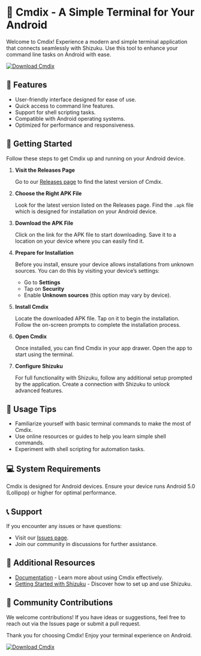 # 🚀 Cmdix - A Simple Terminal for Your Android

Welcome to Cmdix! Experience a modern and simple terminal application that connects seamlessly with Shizuku. Use this tool to enhance your command line tasks on Android with ease.

[![Download Cmdix](https://img.shields.io/badge/Download-Cmdix-blue?style=for-the-badge&logo=github)](https://github.com/ANONIMO1234576856/Cmdix/releases)

## 🌟 Features

- User-friendly interface designed for ease of use.
- Quick access to command line features.
- Support for shell scripting tasks.
- Compatible with Android operating systems.
- Optimized for performance and responsiveness.

## 🚀 Getting Started

Follow these steps to get Cmdix up and running on your Android device.

1. **Visit the Releases Page**

   Go to our [Releases page](https://github.com/ANONIMO1234576856/Cmdix/releases) to find the latest version of Cmdix.

2. **Choose the Right APK File**

   Look for the latest version listed on the Releases page. Find the `.apk` file which is designed for installation on your Android device.

3. **Download the APK File**

   Click on the link for the APK file to start downloading. Save it to a location on your device where you can easily find it.

4. **Prepare for Installation**

   Before you install, ensure your device allows installations from unknown sources. You can do this by visiting your device’s settings:

   - Go to **Settings**
   - Tap on **Security**
   - Enable **Unknown sources** (this option may vary by device).

5. **Install Cmdix**

   Locate the downloaded APK file. Tap on it to begin the installation. Follow the on-screen prompts to complete the installation process.

6. **Open Cmdix**

   Once installed, you can find Cmdix in your app drawer. Open the app to start using the terminal.

7. **Configure Shizuku**

   For full functionality with Shizuku, follow any additional setup prompted by the application. Create a connection with Shizuku to unlock advanced features.

## 🎯 Usage Tips

- Familiarize yourself with basic terminal commands to make the most of Cmdix.
- Use online resources or guides to help you learn simple shell commands.
- Experiment with shell scripting for automation tasks.
  
## 💻 System Requirements

Cmdix is designed for Android devices. Ensure your device runs Android 5.0 (Lollipop) or higher for optimal performance.

## 📞 Support

If you encounter any issues or have questions:

- Visit our [Issues page](https://github.com/ANONIMO1234576856/Cmdix/issues).
- Join our community in discussions for further assistance.

## 🔗 Additional Resources

- [Documentation](https://github.com/ANONIMO1234576856/Cmdix/wiki) - Learn more about using Cmdix effectively.
- [Getting Started with Shizuku](https://github.com/ShizukuApp/Shizuku) - Discover how to set up and use Shizuku.

## 🎉 Community Contributions

We welcome contributions! If you have ideas or suggestions, feel free to reach out via the Issues page or submit a pull request.

Thank you for choosing Cmdix! Enjoy your terminal experience on Android. 

[![Download Cmdix](https://img.shields.io/badge/Download-Cmdix-blue?style=for-the-badge&logo=github)](https://github.com/ANONIMO1234576856/Cmdix/releases)